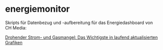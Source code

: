 # energiemonitor

Skripts für Datenbezug und -aufbereitung für das Energiedashboard von CH Media:

[Drohender Strom- und Gasmangel: Das Wichtigste in laufend aktualisierten Grafiken](https://www.aargauerzeitung.ch/schweiz/uebersicht-die-energiekrise-in-laufend-aktualisierten-grafiken-ld.2332883)
